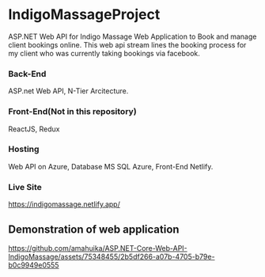 # IndigoMassageProject
ASP.NET Web API for Indigo Massage Web Application to Book and manage client bookings online.
This web api stream lines the booking process for my client who was currently taking bookings via facebook. 
### Back-End 
ASP.net Web API, N-Tier Arcitecture.
### Front-End(Not in this repository) 
ReactJS, Redux
### Hosting 
Web API on Azure, Database MS SQL Azure, Front-End Netlify.

### Live Site
https://indigomassage.netlify.app/

## Demonstration of web application 


https://github.com/amahuika/ASP.NET-Core-Web-API-IndigoMassage/assets/75348455/2b5df266-a07b-4705-b79e-b0c9949e0555

